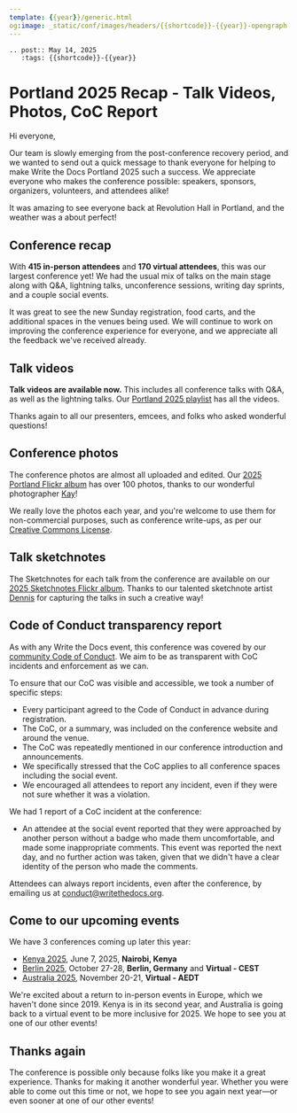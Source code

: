 ```yaml
---
template: {{year}}/generic.html
og:image: _static/conf/images/headers/{{shortcode}}-{{year}}-opengraph.jpg
---
```


```{eval-rst}
.. post:: May 14, 2025
   :tags: {{shortcode}}-{{year}}
```

# Portland 2025 Recap - Talk Videos, Photos, CoC Report

Hi everyone,

Our team is slowly emerging from the post-conference recovery period, and we wanted to send out a quick message to thank everyone for helping to make Write the Docs Portland 2025 such a success. We appreciate everyone who makes the conference possible: speakers, sponsors, organizers, volunteers, and attendees alike!

It was amazing to see everyone back at Revolution Hall in Portland, and the weather was a about perfect! 

## Conference recap

With **415 in-person attendees** and **170 virtual attendees**, this was our largest conference yet! We had the usual mix of talks on the main stage along with Q&A, lightning talks, unconference sessions, writing day sprints, and a couple social events.

It was great to see the new Sunday registration, food carts, and the additional spaces in the venues being used. We will continue to work on improving the conference experience for everyone, and we appreciate all the feedback we've received already.

## Talk videos

**Talk videos are available now.** This includes all conference talks with Q&A, as well as the lightning talks. Our [Portland 2025 playlist](https://www.youtube.com/playlist?list=PLZAeFn6dfHplMbtJtidqFFtL7rt3ASNSR) has all the videos.

Thanks again to all our presenters, emcees, and folks who asked wonderful questions!

## Conference photos

The conference photos are almost all uploaded and edited. Our [2025 Portland Flickr album](https://www.flickr.com/photos/writethedocs/albums/72177720325861452/) has over 100 photos, thanks to our wonderful photographer [Kay](https://www.instagram.com/goatladykay/)! 

We really love the photos each year, and you're welcome to use them for non-commercial purposes, such as conference write-ups, as per our [Creative Commons License](https://creativecommons.org/licenses/by-nc-sa/2.0/).

## Talk sketchnotes

The Sketchnotes for each talk from the conference are available on our [2025 Sketchnotes Flickr album](https://www.flickr.com/photos/writethedocs/albums/72177720325990264). Thanks to our talented sketchnote artist [Dennis](https://dennissdawson.wixsite.com/mr--dawson/portfolio) for capturing the talks in such a creative way!

## Code of Conduct transparency report

As with any Write the Docs event, this conference was covered by our [community Code of Conduct](https://www.writethedocs.org/code-of-conduct/). We aim to be as transparent with CoC incidents and enforcement as we can.

To ensure that our CoC was visible and accessible, we took a number of specific steps:

- Every participant agreed to the Code of Conduct in advance during registration.
- The CoC, or a summary, was included on the conference website and around the venue.
- The CoC was repeatedly mentioned in our conference introduction and announcements.
- We specifically stressed that the CoC applies to all conference spaces including the social event.
- We encouraged all attendees to report any incident, even if they were not sure whether it was a violation.

We had 1 report of a CoC incident at the conference:

- An attendee at the social event reported that they were approached by another person without a badge who made them uncomfortable, and made some inappropriate comments. This event was reported the next day, and no further action was taken, given that we didn't have a clear identity of the person who made the comments.

Attendees can always report incidents, even after the conference, by emailing us at [conduct@writethedocs.org](mailto:conduct@writethedocs.org).

## Come to our upcoming events

We have 3 conferences coming up later this year:

- [Kenya 2025](http://www.writethedocs.org/conf/kenya/2025/), June 7, 2025, **Nairobi, Kenya**
- [Berlin 2025](http://www.writethedocs.org/conf/berlin/2025/), October 27-28, **Berlin, Germany** and **Virtual - CEST**
- [Australia 2025](http://www.writethedocs.org/conf/australia/2025/), November 20-21, **Virtual - AEDT**

We're excited about a return to in-person events in Europe, which we haven't done since 2019. Kenya is in its second year, and Australia is going back to a virtual event to be more inclusive for 2025. We hope to see you at one of our other events!

## Thanks again

The conference is possible only because folks like you make it a great experience. Thanks for making it another wonderful year. Whether you were able to come out this time or not, we hope to see you again next year—or even sooner at one of our other events!